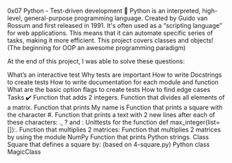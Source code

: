 0x07 Python - Test-driven development 🐍
Python is an interpreted, high-level, general-purpose programming language. Created by Guido van Rossum and first released in 1991. It's often used as a “scripting language” for web applications. This means that it can automate specific series of tasks, making it more efficient. This project covers classes and objects! (The beginning for OOP an awesome programming paradigm)

At the end of this project, I was able to solve these questions:

What’s an interactive test
Why tests are important
How to write Docstrings to create tests
How to write documentation for each module and function
What are the basic option flags to create tests
How to find edge cases
Tasks ✔️
Function that adds 2 integers.
Function that divides all elements of a matrix.
Function that prints My name is
Function that prints a square with the character #.
Function that prints a text with 2 new lines after each of these characters: ., ? and :
Unittests for the function def max_integer(list=[]):.
Function that multiplies 2 matrices:
Function that multiplies 2 matrices by using the module NumPy
Function that prints Python strings.
Class Square that defines a square by: (based on 4-square.py)
Python class MagicClass
